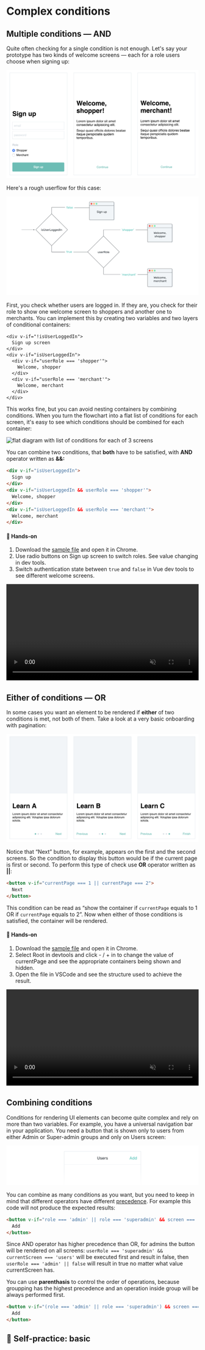 # Complex conditions

## Multiple conditions — AND

Quite often checking for a single condition is not enough. Let's say your prototype has two kinds of welcome screens — each for a role users choose when signing up:

![lo-fi wireframes of three screens: Sign up and 2 different welcome screens](./images/condition-complex-wireframes-1.png)

Here's a rough userflow for this case:

![flowchart diagram with two conditions and 3 screens](./images/condition-complex-chart-1.png)

First, you check whether users are logged in. If they are, you check for their role to show one welcome screen to shoppers and another one to merchants. You can implement this by creating two variables and two layers of conditional containers:

```vue
<div v-if="!isUserLoggedIn">
  Sign up screen
</div>
<div v-if="isUserLoggedIn">
  <div v-if="userRole === 'shopper'">
    Welcome, shopper
  </div>
  <div v-if="userRole === 'merchant'">
    Welcome, merchant
  </div>
</div>
```
<!-- ```js
data: {
  isUserLoggedIn: false,
  userRole: 'shopper'
}
``` -->

This works fine, but you can avoid nesting containers by combining conditions. When you turn the flowchart into a flat list of conditions for each screen, it's easy to see which conditions should be combined for each container:

![flat diagram with list of conditions for each of 3 screens](./images/condition-complex-chart-2.png)

You can combine two conditions, that **both** have to be satisfied, with **AND** operator written as **&&:**

<!-- In our example you need to check whether two conditions are satisfied for welcome screens, use AND written as &&: -->

```html
<div v-if="isUserLoggedIn">
  Sign up
</div>
<div v-if="isUserLoggedIn && userRole === 'shopper'">
  Welcome, shopper
</div>
<div v-if="isUserLoggedIn && userRole === 'merchant'">
  Welcome, merchant
</div>
```
#### 👐 Hands-on

1. Download the [sample file](./../../../course-files/interaction-basics/conditionals-complex-and-1.html.zip) and open it in Chrome.
2. Use radio buttons on Sign up screen to switch roles. See value changing in dev tools.
3. Switch authentication state between `true` and `false` in Vue dev tools to see different welcome screens.

<video width="100%" controls loop autoplay muted>
  <source src="./images/conditions-complex-1.mp4" type="video/mp4">
</video>

## Either of conditions — OR

<!-- Another case of conditional rendering you'll meet when prototyping is when there are two or more conditions required to display an element, and you need just one of them, not all. Below is the example of onboarding with 3 pages: -->

<!-- There's another case that requires to use two conditions — when  -->

In some cases you want an element to be rendered if **either** of two conditions is met, not both of them. Take a look at a very basic onboarding with pagination:

![3 onboarding screens with Previous and Next buttons](./images/condition-complex-wireframes-2.png)

Notice that “Next” button, for example, appears on the first and the second screens. So the condition to display this button would be if the current page is first or second. To perform this type of check use **OR** operator written as **||**:

```html
<button v-if="currentPage === 1 || currentPage === 2">
  Next
</button>
```

This condition can be read as “show the container if `currentPage` equals to 1 OR if `currentPage` equals to 2”. Now when either of those conditions is satisfied, the container will be rendered. 

#### 👐 Hands-on

1. Download the [sample file](./../../../course-files/interaction-basics/conditionals-complex-or-1.html.zip) and open it in Chrome.
2. Select Root in devtools and click - / + in to change the value of currentPage and see the appropriate containers being shown and hidden.
3. Open the file in VSCode and see the structure used to achieve the result. 

<video width="100%" controls loop autoplay muted>
  <source src="./images/conditions-complex-2.mp4" type="video/mp4">
</video>

## Combining conditions

Conditions for rendering UI elements can become quite complex and rely on more than two variables. For example, you have a universal navigation bar in your application. You need a button that is shown only to users from either Admin or Super-admin groups and only on Users screen:

![a single screen requesting user's full name and short bio](./images/condition-complex-wireframes-3.png)

You can combine as many conditions as you want, but you need to keep in mind that different operators have different [precedence](https://developer.mozilla.org/en-US/docs/Web/JavaScript/Reference/Operators/Operator_Precedence#Table). For example this code will not produce the expected results:

<!-- This means that your conditions won't be read by browser simply from left to right, but checking for equality, for example, will be performed before OR operators. This code will not produce expected results: -->

```html
<button v-if="role === 'admin' || role === 'superadmin' && screen === 'users'">
  Add
</button>
```

Since AND operator has higher precedence than OR, for admins the button will be rendered on all screens: `userRole === 'superadmin' && currentScreen === 'users'` will be executed first and result in false, then `userRole === 'admin' || false` will result in true no matter what value currentScreen has.
 <!-- `userRole === 'superadmin' && currentScreen === 'users'` will be executed first and the button will be rendered for admins on all screens. -->

You can use **parenthasis** to control the order of operations, because groupping has the highest precedence and an operation inside group will be always performed first. 

```html
<button v-if="(role === 'admin' || role === 'superadmin') && screen === 'users'">
  Add
</button>
```

## 👶 Self-practice: basic